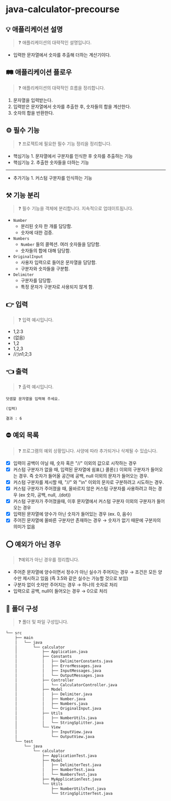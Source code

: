 # java-calculator-precourse

## 💡 애플리케이션 설명

> ❓ 애플리케이션의 대략적인 설명입니다.
>

- 입력한 문자열에서 숫자를 추출해 더하는 계산기이다.

## 🛤️ 애플리케이션 플로우

> ❓ 애플리케이션의 대략적인 흐름을 정리합니다.
>

1. 문자열을 입력받는다.
2. 입력받은 문자열에서 숫자를 추출한 후, 숫자들의 합을 계산한다.
3. 숫자의 합을 반환한다.

## ⚙️ 필수 기능

> ❓ 프로젝트에 필요한 필수 기능 정리을 정리합니다.
>

- 핵심기능 1. 문자열에서 구분자를 인식한 후 숫자를 추출하는 기능
- 핵심기능 2. 추출한 숫자들을 더하는 기능

---

- 추가기능 1. 커스텀 구분자를 인식하는 기능

## ⚒️ 기능 분리

> ❓ 필수 기능을 객체에 분리합니다. 지속적으로 업데이트됩니다.
>

- `Number`
    - 분리된 숫자 한 개를 담당함.
    - 숫자에 대한 검증.
- `Numbers`
    - `Number` 들의 콜렉션. 여러 숫자들을 담당함.
    - 숫자들의 합에 대해 담당함.
- `OriginalInput`
    - 사용자 입력으로 들어온 문자열을 담당함.
    - 구분자와 숫자들을 구분함.
- `Delimiter`
    - 구분자를 담당함.
    - 특정 문자가 구분자로 사용되지 않게 함.

## 👉 입력

> ❓ 입력 예시입니다.
>

- 1,2:3
- (없음)
- 1,2
- 1,2,3
- //;\n1;2;3

## 👈 출력

> ❓ 출력 예시입니다.
>

```
덧셈할 문자열을 입력해 주세요.

(입력)

결과 : 6
```

## ⛔ 예외 목록

> ❓ 프로그램의 예외 상황입니다. 사양에 따라 추가되거나 삭제될 수 있습니다.
>

- [x]  입력이 공백이 아닐 때, 숫자 혹은 "//" 이외의 값으로 시작하는 경우
- [x]  커스텀 구분자가 없을 때, 입력된 문자열에 쉼표(,) 콜론(:) 이외의 구분자가 들어오는 경우. 즉 숫자가 들어올 공간에 공백, null 이외의 문자가 들어오는 경우.
- [x]  커스텀 구분자를 제시할 때, "//" 와 "\n" 이외의 문자로 구분하려고 시도하는 경우.
- [x]  커스텀 구분자가 주어졌을 때, 올바르지 않은 커스텀 구분자를 사용하려고 하는 경우 (ex 숫자, 공백, null, .(dot))
- [x]  커스텀 구분자가 주어졌을때, 이후 문자열에서 커스텀 구분자 이외의 구분자가 들어오는 경우
- [x]  입력된 문자열에 양수가 아닌 숫자가 들어있는 경우 (ex. 0, 음수)
- [x]  주어진 문자열에 올바른 구분자만 존재하는 경우 → 숫자가 없기 때문에 구분자의 의미가 없음

## ⭕ 예외가 아닌 경우

> ❓예외가 아닌 경우를 정리합니다.
>

- 주어준 문자열에 양수이면서 정수가 아닌 실수가 주어지는 경우 → 조건은 모든 양수만 제시하고 있음 (즉 3.5와 같은 실수는 가능할 것으로 보임)
- 구분자 없이 숫자만 주어지는 경우 → 하나의 숫자로 처리
- 입력으로 공백, null이 들어오는 경우 → 0으로 처리

## 📂 폴더 구성

> ❓ 폴더 및 파일 구성입니다.
>

```bash
└── src
    ├── main
    │   └── java
    │       └── calculator
    │           ├── Application.java
    │           ├── Constants
    │           │   ├── DelimiterConstants.java
    │           │   ├── ErrorMessages.java
    │           │   ├── InputMessages.java
    │           │   └── OutputMessages.java
    │           ├── Controller
    │           │   └── CalculatorController.java
    │           ├── Model
    │           │   ├── Delimiter.java
    │           │   ├── Number.java
    │           │   ├── Numbers.java
    │           │   └── OriginalInput.java
    │           ├── Utils
    │           │   ├── NumberUtils.java
    │           │   └── StringSplitter.java
    │           └── View
    │               ├── InputView.java
    │               └── OutputView.java
    └── test
        └── java
            └── calculator
                ├── ApplicationTest.java
                ├── Model
                │   ├── DelimiterTest.java
                │   ├── NumberTest.java
                │   └── NumbersTest.java
                ├── MyApplicationTest.java
                └── Utils
                    ├── NumberUtilsTest.java
                    └── StringSplitterTest.java
```